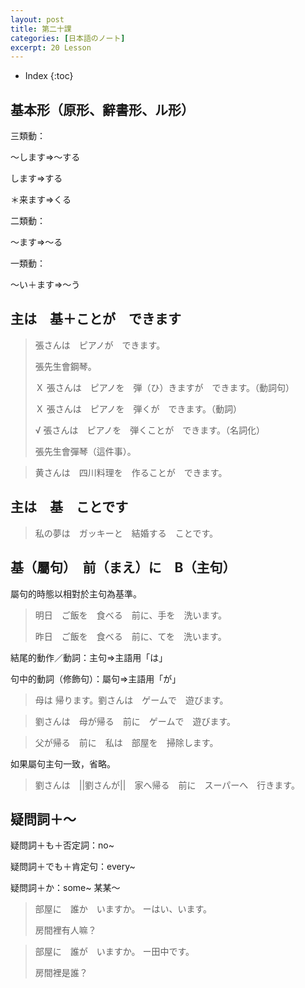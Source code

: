 ```yaml
---
layout: post
title: 第二十課
categories: [日本語のノート]
excerpt: 20 Lesson
---
```

* Index
{:toc}

## 基本形（原形、辭書形、ル形）

三類動：

～します=\>～する

します=\>する

＊来ます=\>くる

二類動：

～ます=\>〜る

一類動：

〜い＋ます=\>〜う

## 主は　基＋ことが　できます

> 張さんは　ピアノが　できます。
> 
> 張先生會鋼琴。
> 
> Ｘ 張さんは　ピアノを　弾（ひ）きますが　できます。（動詞句）
> 
> Ｘ 張さんは　ピアノを　弾くが　できます。（動詞）
> 
> √ 張さんは　ピアノを　弾くことが　できます。（名詞化）
> 
> 張先生會彈琴（這件事）。

> 黄さんは　四川料理を　作ることが　できます。

## 主は　基　ことです

> 私の夢は　ガッキーと　結婚する　ことです。

## 基（屬句）　前（まえ）に　B（主句）

屬句的時態以相對於主句為基準。

> 明日　ご飯を　食べる　前に、手を　洗います。
> 
> 昨日　ご飯を　食べる　前に、てを　洗います。

結尾的動作／動詞：主句=\>主語用「は」

句中的動詞（修飾句）：屬句=\>主語用「が」

> 母は 帰ります。劉さんは　ゲームで　遊びます。

> 劉さんは　母が帰る　前に　ゲームで　遊びます。

> 父が帰る　前に　私は　部屋を　掃除します。

如果屬句主句一致，省略。

> 劉さんは　||劉さんが||　家へ帰る　前に　スーパーへ　行きます。

## 疑問詞＋〜

疑問詞＋も＋否定詞：no~

疑問詞＋でも＋肯定句：every~

疑問詞＋か：some~ 某某～

> 部屋に　誰か　いますか。
> ーはい、います。
> 
> 房間裡有人嘛？

> 部屋に　誰が　いますか。
> ー田中です。
> 
> 房間裡是誰？
